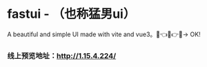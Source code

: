 # fastui - （也称猛男ui）
A beautiful and simple UI made with vite and vue3。🔨👈👨👉🔧→ OK!

### 线上预览地址：http://1.15.4.224/
